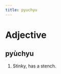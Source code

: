 ```yaml
---
title: pyuchyu
---
```


Adjective
================================

pyùchyu
----------------

1. Stinky, has a stench.

